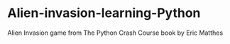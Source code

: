 # Alien-invasion-learning-Python

Alien Invasion game from The Python Crash Course book by Eric Matthes